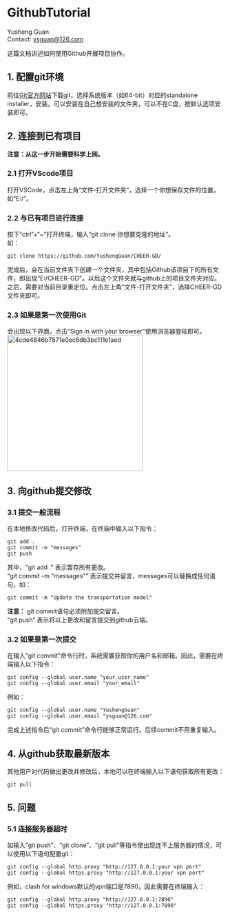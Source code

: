 # GithubTutorial
Yusheng Guan  
Contact: ysguan@126.com  

这篇文档讲述如何使用Github开展项目协作。

## 1. 配置git环境
前往[Git官方网站](https://git-scm.com/)下载git，选择系统版本（如64-bit）对应的standalone installer，安装。可以安装在自己想安装的文件夹，可以不在C盘，按默认选项安装即可。

## 2. 连接到已有项目
**注意：从这一步开始需要科学上网。**  
### 2.1 打开VScode项目
打开VSCode，点击左上角“文件-打开文件夹”，选择一个你想保存文件的位置，如“E:/”。  
### 2.2 与已有项目进行连接
按下“ctrl”+“~”打开终端，输入“git clone 你想要克隆的地址”。  
如：
```terminal
git clone https://github.com/YushengGuan/CHEER-GD/
```
完成后，会在当前文件夹下创建一个文件夹，其中包括Github该项目下的所有文件，即出现“E:/CHEER-GD"。以后这个文件夹就与github上的项目文件夹对应。  
之后，需要对当前目录重定位。点击左上角“文件-打开文件夹”，选择CHEER-GD文件夹即可。  
### 2.3 如果是第一次使用Git
会出现以下界面，点击“Sign in with your browser”使用浏览器登陆即可。  
<img width="315" alt="4cde4846b7871e0ec6db3bc111e1aed" src="https://github.com/user-attachments/assets/a69e0830-0955-4f79-8e03-4bcc6c61d9bc" />

## 3. 向github提交修改
### 3.1 提交一般流程
在本地修改代码后，打开终端，在终端中输入以下指令：
```terminal
git add .
git commit -m "messages"
git push
```
其中，“git add .” 表示暂存所有更改。  
“git commit -m "messages"” 表示提交并留言，messages可以替换成任何语句，如：  
```terminal
git commit -m "Update the transportation model"
```
**注意：** git commit语句必须附加提交留言。  
“git push” 表示将以上更改和留言提交到github云端。

### 3.2 如果是第一次提交
在输入“git commit”命令行时，系统需要获取你的用户名和邮箱。因此，需要在终端输入以下指令：
```terminal
git config --global user.name "your_user_name"
git config --global user.email "your_email"
```
例如：
```terminal
git config --global user.name "YushengGuan"
git config --global user.email "ysguan@126.com"
```
完成上述指令后“git commit”命令行能够正常运行。后续commit不用重复输入。

## 4. 从github获取最新版本
其他用户对代码做出更改并修改后，本地可以在终端输入以下语句获取所有更改：
```terminal
git pull
```

## 5. 问题
### 5.1 连接服务器超时
如输入“git push”、“git clone”、“git pull”等指令使出现连不上服务器的情况，可以使用以下语句配置git：
```terminal
git config --global http.proxy "http://127.0.0.1:your vpn port"
git config --global https.proxy "http://127.0.0.1:your vpn port"
```
例如，clash for windows默认的vpn端口是7890，因此需要在终端输入：
```terminal
git config --global http.proxy "http://127.0.0.1:7890"
git config --global https.proxy "http://127.0.0.1:7890"
```
